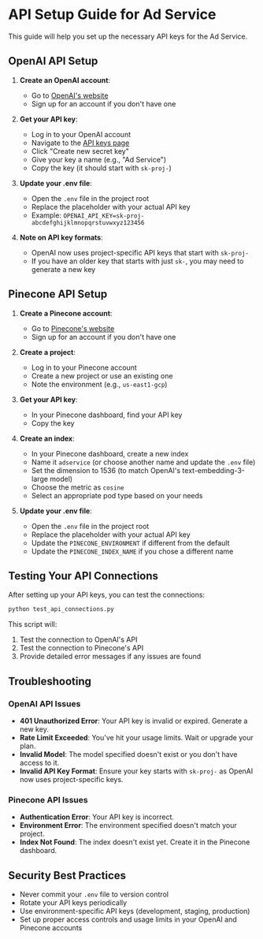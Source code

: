 # API Setup Guide for Ad Service

This guide will help you set up the necessary API keys for the Ad Service.

## OpenAI API Setup

1. **Create an OpenAI account**:
   - Go to [OpenAI's website](https://openai.com/)
   - Sign up for an account if you don't have one

2. **Get your API key**:
   - Log in to your OpenAI account
   - Navigate to the [API keys page](https://platform.openai.com/api-keys)
   - Click "Create new secret key"
   - Give your key a name (e.g., "Ad Service")
   - Copy the key (it should start with `sk-proj-`)

3. **Update your .env file**:
   - Open the `.env` file in the project root
   - Replace the placeholder with your actual API key
   - Example: `OPENAI_API_KEY=sk-proj-abcdefghijklmnopqrstuvwxyz123456`

4. **Note on API key formats**:
   - OpenAI now uses project-specific API keys that start with `sk-proj-`
   - If you have an older key that starts with just `sk-`, you may need to generate a new key

## Pinecone API Setup

1. **Create a Pinecone account**:
   - Go to [Pinecone's website](https://www.pinecone.io/)
   - Sign up for an account if you don't have one

2. **Create a project**:
   - Log in to your Pinecone account
   - Create a new project or use an existing one
   - Note the environment (e.g., `us-east1-gcp`)

3. **Get your API key**:
   - In your Pinecone dashboard, find your API key
   - Copy the key

4. **Create an index**:
   - In your Pinecone dashboard, create a new index
   - Name it `adservice` (or choose another name and update the `.env` file)
   - Set the dimension to 1536 (to match OpenAI's text-embedding-3-large model)
   - Choose the metric as `cosine`
   - Select an appropriate pod type based on your needs

5. **Update your .env file**:
   - Open the `.env` file in the project root
   - Replace the placeholder with your actual API key
   - Update the `PINECONE_ENVIRONMENT` if different from the default
   - Update the `PINECONE_INDEX_NAME` if you chose a different name

## Testing Your API Connections

After setting up your API keys, you can test the connections:

```bash
python test_api_connections.py
```

This script will:
1. Test the connection to OpenAI's API
2. Test the connection to Pinecone's API
3. Provide detailed error messages if any issues are found

## Troubleshooting

### OpenAI API Issues

- **401 Unauthorized Error**: Your API key is invalid or expired. Generate a new key.
- **Rate Limit Exceeded**: You've hit your usage limits. Wait or upgrade your plan.
- **Invalid Model**: The model specified doesn't exist or you don't have access to it.
- **Invalid API Key Format**: Ensure your key starts with `sk-proj-` as OpenAI now uses project-specific keys.

### Pinecone API Issues

- **Authentication Error**: Your API key is incorrect.
- **Environment Error**: The environment specified doesn't match your project.
- **Index Not Found**: The index doesn't exist yet. Create it in the Pinecone dashboard.

## Security Best Practices

- Never commit your `.env` file to version control
- Rotate your API keys periodically
- Use environment-specific API keys (development, staging, production)
- Set up proper access controls and usage limits in your OpenAI and Pinecone accounts 